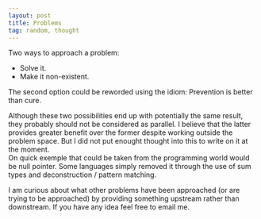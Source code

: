 ```yaml
---
layout: post
title: Problems
tag: random, thought
---
```


Two ways to approach a problem:

* Solve it.
* Make it non-existent.

The second option could be reworded using the idiom: Prevention is better than cure.

Although these two possibilities end up with potentially the same result, they probably should not be considered as parallel.
I believe that the latter provides greater benefit over the former despite working outside the problem space. But I did not put enought thought into this to write on it at the moment.  
On quick exemple that could be taken from the programming world would be null pointer. Some languages simply removed it through the use of sum types and deconstruction / pattern matching.

I am curious about what other problems have been approached (or are trying to be approached) by providing something upstream rather than downstream.
If you have any idea feel free to email me.
